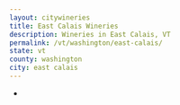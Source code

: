 ```yaml
---
layout: citywineries
title: East Calais Wineries
description: Wineries in East Calais, VT
permalink: /vt/washington/east-calais/
state: vt
county: washington
city: east calais
---
```

-
